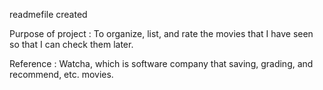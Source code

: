 readmefile created

Purpose of project : To organize, list, and rate the movies that I have seen so that I can check them later.

Reference : Watcha, which is software company that saving, grading, and recommend, etc. movies.
